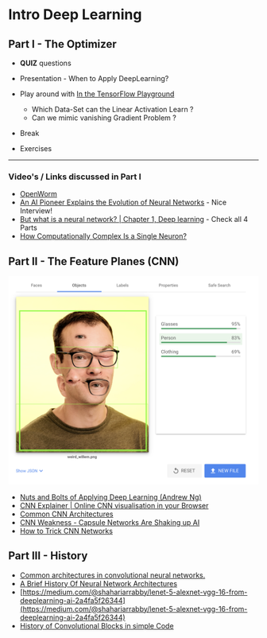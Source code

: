 # Intro Deep Learning

## Part I - The Optimizer

* **QUIZ** questions
* Presentation - When to Apply DeepLearning?
* Play around with [In the TensorFlow Playground](https://playground.tensorflow.org/)
	- Which Data-Set can the Linear Activation Learn ?
	- Can we mimic vanishing Gradient Problem ?

* Break
* Exercises

---

### Video's / Links discussed in Part I

* [OpenWorm](https://openworm.org/)
* [An AI Pioneer Explains the Evolution of Neural Networks](https://youtu.be/UTfQwTuri8Y) - Nice Interview!
* [But what is a neural network? | Chapter 1, Deep learning](https://www.youtube.com/watch?v=aircAruvnKk) - Check all 4 Parts
* [How Computationally Complex Is a Single Neuron?](https://www.quantamagazine.org/how-computationally-complex-is-a-single-neuron-20210902/)

## Part II - The Feature Planes (CNN)

![weirdwillem](images/cnn.png)

* [Nuts and Bolts of Applying Deep Learning (Andrew Ng)](https://www.youtube.com/watch?v=F1ka6a13S9I)
* [CNN Explainer | Online CNN visualisation in your Browser](https://poloclub.github.io/cnn-explainer/)
* [Common CNN Architectures](https://www.jeremyjordan.me/convnet-architectures/)
* [CNN Weakness - Capsule Networks Are Shaking up AI](https://hackernoon.com/capsule-networks-are-shaking-up-ai-heres-how-to-use-them-c233a0971952)
* [How to Trick CNN Networks](https://medium.com/@ageitgey/machine-learning-is-fun-part-8-how-to-intentionally-trick-neural-networks-b55da32b7196)

## Part III - History


* [Common architectures in convolutional neural networks.](https://www.jeremyjordan.me/convnet-architectures/)
* [A Brief History Of Neural Network Architectures](https://www.topbots.com/a-brief-history-of-neural-network-architectures/)
* [https://medium.com/@shahariarrabby/lenet-5-alexnet-vgg-16-from-deeplearning-ai-2a4fa5f26344](https://medium.com/@shahariarrabby/lenet-5-alexnet-vgg-16-from-deeplearning-ai-2a4fa5f26344)
* [History of Convolutional Blocks in simple Code](https://towardsdatascience.com/history-of-convolutional-blocks-in-simple-code-96a7ddceac0c)

